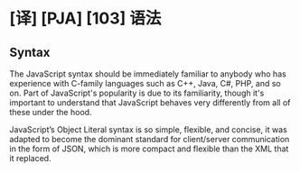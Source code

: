 # [译] [PJA] [103] 语法

## Syntax

The JavaScript syntax should be immediately familiar to anybody who has experience with C-family languages such as C\+\+, Java, C#, PHP, and so on. Part of JavaScript's popularity is due to its familiarity, though it's important to understand that JavaScript behaves very differently from all of these under the hood.

JavaScript’s Object Literal syntax is so simple, flexible, and concise, it was adapted to become the dominant standard for client/server communication in the form of JSON, which is more compact and flexible than the XML that it replaced.
